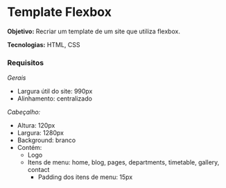 # Template Flexbox

**Objetivo:** Recriar um template de um site que utiliza flexbox.

**Tecnologias:** HTML, CSS

### Requisitos

_Gerais_

- Largura útil do site: 990px
- Alinhamento: centralizado

_Cabeçalho:_

- Altura: 120px
- Largura: 1280px
- Background: branco
- Contém:
  - Logo
  - Itens de menu: home, blog, pages, departments, timetable, gallery, contact
    - Padding dos itens de menu: 15px
